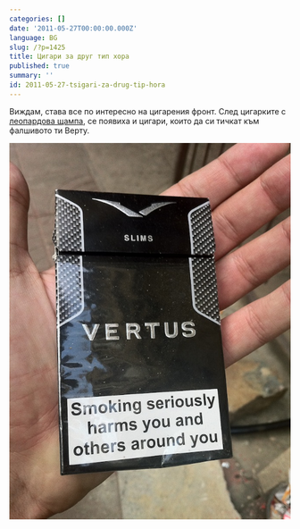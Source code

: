 ```yaml
---
categories: []
date: '2011-05-27T00:00:00.000Z'
language: BG
slug: /?p=1425
title: Цигари за друг тип хора
published: true
summary: ''
id: 2011-05-27-tsigari-za-drug-tip-hora
---
```


Виждам, става все по интересно на цигарения фронт. След цигарките с [леопардова щампа](http://twitpic.com/4wmx5t), се появиха и цигари, които да си тичкат към фалшивото ти Верту. 

![](https://raw.githubusercontent.com/kirilchristov/blog_images/main/2011/05/vertu.jpg)
